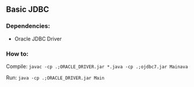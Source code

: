 ## Basic JDBC


### Dependencies:
- Oracle JDBC Driver


### How to:
Compile: ```javac -cp .;ORACLE_DRIVER.jar *.java -cp .;ojdbc7.jar Mainava```


Run: ```java -cp .;ORACLE_DRIVER.jar Main```
